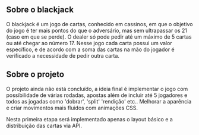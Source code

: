 ## Sobre o blackjack
O blackjack é um jogo de cartas, conhecido em cassinos, em que o objetivo do jogo é ter mais pontos do que o adversário,
mas sem ultrapassar os 21 (caso em que se perde). O dealer só pode pedir até um máximo de 5 cartas ou até chegar ao número 17.
Nesse jogo cada carta possui um valor específico, e de acordo com a soma das cartas na mão do jogador é verificado a necessidade de pedir outra carta.

## Sobre o projeto
O projeto ainda não está concluído, a ideia final é implementar o jogo com possíbilidade de várias rodadas, apostas além de incluir até 5 jogadores e todos as jogadas como 'dobrar', 'split' 'rendição' etc.. Melhorar a aparência e criar movimentos mais fluidos com animações CSS.

Nesta primeira etapa será implementado apenas o layout básico e a distribuição das cartas via API.
